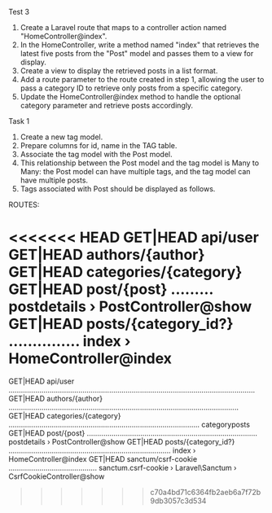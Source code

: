 
Test 3
1. Create a Laravel route that maps to a controller action named "HomeController@index".
2. In the HomeController, write a method named "index" that retrieves the latest five posts from the "Post" model and passes them to a view for display.
3. Create a view to display the retrieved posts in a list format.
4. Add a route parameter to the route created in step 1, allowing the user to pass a category ID to retrieve only posts from a specific category.
5. Update the HomeController@index method to handle the optional category parameter and retrieve posts accordingly.




Task 1
1. Create a new tag model.
2. Prepare columns for id, name in the TAG table.
3. Associate the tag model with the Post model.
4. This relationship between the Post model and the tag model is Many to Many: the Post model can have multiple tags, and the tag model can have multiple posts.
5. Tags associated with Post should be displayed as follows.


ROUTES:

<<<<<<< HEAD
  GET|HEAD   api/user 
  GET|HEAD   authors/{author} 
  GET|HEAD   categories/{category}
  GET|HEAD   post/{post} ......... postdetails › PostController@show
  GET|HEAD   posts/{category_id?} ............... index › HomeController@index
=======
  GET|HEAD   api/user ........................................................................................................................ 
  GET|HEAD   authors/{author} ................................................................................................................ 
  GET|HEAD   categories/{category} ............................................................................................. categoryposts
  GET|HEAD   post/{post} ................................................................................... postdetails › PostController@show
  GET|HEAD   posts/{category_id?} ............................................................................... index › HomeController@index
  GET|HEAD   sanctum/csrf-cookie ........................................... sanctum.csrf-cookie › Laravel\Sanctum › CsrfCookieController@show
>>>>>>> c70a4bd71c6364fb2aeb6a7f72b9db3057c3d534
